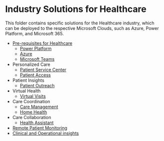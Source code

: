 # Industry Solutions for Healthcare

This folder contains specific solutions for the Healthcare industry, which can be deployed to the respective Microsoft Clouds, such as Azure, Power Platform, and Microsoft 365.

- [Pre-requisites for Healthcare](../../healthcare/prereqs.md)
  - [Power Platform](../../foundations/powerPlatform)
  - [Azure](../solutions/healthcareApis)
  - [Microsoft Teams](../solutions/microsoftTeams)
- Personalized Care
  - [Patient Service Center](../solutions/patientServiceCenter)
  - [Patient Access](../solutions/patientAccess)
- Patient Insights
  - [Patient Outreach](../solutions/patientOutreach)
- Virtual Health
  - [Virtual Visits](../solutions/virtualVisits)
- Care Coordination
  - [Care Management](../solutions/careManagement)
  - [Home Health](../solutions/homeHealth)
- Care Collaboration
  - [Health Assistant](../solutions/healthAssistant)
- [Remote Patient Monitoring](../solutions/IoMT)
- [Clinical and Operational insights](../solutions/clinicalAnalytics)